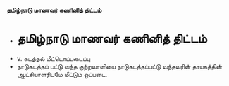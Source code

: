 **தமிழ்நாடு மாணவர் கணினித் திட்டம்**
- # தமிழ்நாடு மாணவர் கணினித் திட்டம்
- v. கடத்தல் மீட்டொப்படைப்பு
- நாடுகடத்தப் பட்டு வந்த குற்றவாளியை நாடுகடத்தப்பட்டு வந்தவரின் தாயகத்தின் ஆட்சியாளரிடமே மீட்டும் ஒப்படை.

